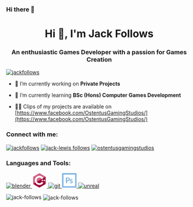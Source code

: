 ### Hi there 👋

<h1 align="center">Hi 👋, I'm Jack Follows</h1>
<h3 align="center">An enthusiastic Games Developer with a passion for Games Creation</h3>

<p align="left"> <a href="https://twitter.com/jackfollows" target="blank"><img src="https://img.shields.io/twitter/follow/jackfollows?logo=twitter&style=for-the-badge" alt="jackfollows" /></a> </p>

- 🔭 I’m currently working on **Private Projects**

- 🌱 I’m currently learning **BSc (Hons) Computer Games Development**

- 👨‍💻 Clips of my projects are available on [https://www.facebook.com/OstentusGamingStudios/](https://www.facebook.com/OstentusGamingStudios/)

<h3 align="left">Connect with me:</h3>
<p align="left">
<a href="https://twitter.com/jackfollows" target="blank"><img align="center" src="https://raw.githubusercontent.com/rahuldkjain/github-profile-readme-generator/master/src/images/icons/Social/twitter.svg" alt="jackfollows" height="30" width="40" /></a>
<a href="https://linkedin.com/in/jack-lewis follows" target="blank"><img align="center" src="https://raw.githubusercontent.com/rahuldkjain/github-profile-readme-generator/master/src/images/icons/Social/linked-in-alt.svg" alt="jack-lewis follows" height="30" width="40" /></a>
<a href="https://instagram.com/ostentusgamingstudios" target="blank"><img align="center" src="https://raw.githubusercontent.com/rahuldkjain/github-profile-readme-generator/master/src/images/icons/Social/instagram.svg" alt="ostentusgamingstudios" height="30" width="40" /></a>
</p>

<h3 align="left">Languages and Tools:</h3>
<p align="left"> <a href="https://www.blender.org/" target="_blank"> <img src="https://download.blender.org/branding/community/blender_community_badge_white.svg" alt="blender" width="40" height="40"/> </a> <a href="https://www.w3schools.com/cpp/" target="_blank"> <img src="https://raw.githubusercontent.com/devicons/devicon/master/icons/cplusplus/cplusplus-original.svg" alt="cplusplus" width="40" height="40"/> </a> <a href="https://git-scm.com/" target="_blank"> <img src="https://www.vectorlogo.zone/logos/git-scm/git-scm-icon.svg" alt="git" width="40" height="40"/> </a> <a href="https://www.photoshop.com/en" target="_blank"> <img src="https://raw.githubusercontent.com/devicons/devicon/master/icons/photoshop/photoshop-line.svg" alt="photoshop" width="40" height="40"/> </a> <a href="https://unrealengine.com/" target="_blank"> <img src="https://raw.githubusercontent.com/kenangundogan/fontisto/036b7eca71aab1bef8e6a0518f7329f13ed62f6b/icons/svg/brand/unreal-engine.svg" alt="unreal" width="40" height="40"/> </a> </p>

<p><img align="left" src="https://github-readme-stats.vercel.app/api/top-langs?username=jack-follows&show_icons=true&locale=en&layout=compact" alt="jack-follows" /></p>

<p>&nbsp;<img align="center" src="https://github-readme-stats.vercel.app/api?username=jack-follows&show_icons=true&locale=en" alt="jack-follows" /></p>
